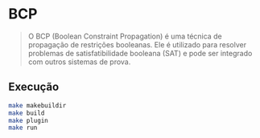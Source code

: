 # BCP

> O BCP (Boolean Constraint Propagation) é uma técnica de propagação de restrições booleanas. Ele é utilizado para resolver problemas de satisfatibilidade booleana (SAT) e pode ser integrado com outros sistemas de prova.

## Execução

```bash
make makebuildir
make build
make plugin
make run
```